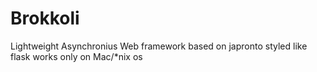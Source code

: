 # Brokkoli
Lightweight Asynchronius Web framework based on japronto styled like flask
works only on Mac/*nix os
